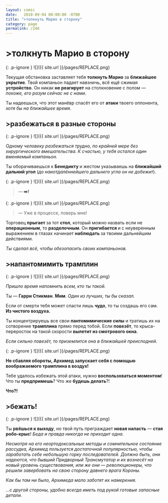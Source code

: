 ```yaml
---
layout: comic
date:   2018-09-04 00:00:00 -0700
title: ">толкнуть Марио в сторону"
category: page
permalink: /246
---
```

# >толкнуть Марио в сторону

{: .p-ignore }
![]({{ site.url }}/pages/REPLACE.png)

Текущая обстановка заставляет тебя <strong>толкнуть Марио </strong>за <strong>ближайшее укрытие</strong>. Твой компаньон падает навзничь, всё ещё сжимая <strong>устройство</strong>. Он никак <strong>не реагирует</strong> на столкновение с полом — <em>похоже, его разум сейчас не с нами</em>.

Ты надеешься, что этот манёвр спасёт его от <strong>атаки </strong>твоего оппонента, <em>хотя бы на ближайшее время</em>.

## >разбежаться в разные стороны

{: .p-ignore }
![]({{ site.url }}/pages/REPLACE.png)

<em>Одному человеку разбежаться трудно, по крайней мере без хирургического вмешательства. К счастью, у тебя остался один вменяемый компаньон.</em>

Ты оборачиваешься к <strong>Бенедикту </strong>и жестом указываешь на <strong>ближайший дальний угол</strong> (<em>до наиотдалённейшего дальнего угла он не добежит</em>).

{: .p-ignore }
![]({{ site.url }}/pages/REPLACE.png)

<blockquote>—<strong> ➡️!</strong></blockquote>

{: .p-ignore }
![]({{ site.url }}/pages/REPLACE.png)

<blockquote>— Уже в процессе, поверь мне!</blockquote>

Торговец <strong>прыгает </strong>за тот <strong>стол</strong>, который можно назвать если не <strong>операционным</strong>, то <strong>разделочным</strong>. Он <strong>пригибается </strong>и с неуверенным выражением в глазах начинает <strong>наблюдать </strong>за твоими дальнейшим действиями.

<em>Ты сделал всё, чтобы обезопасить своих компаньонов.</em>

## >напантомимить трамплин

{: .p-ignore }
![]({{ site.url }}/pages/REPLACE.png)

<em>Пришло время напомнить всем, кто ты такой.</em>

Ты — <strong>Гарри Стикман</strong>. <strong>Мим</strong>. <em>Один из лучших, ты бы сказал.</em>

Если от смерти тебя может спасти лишь <strong>чудо</strong>, то ты создашь его сам. <strong>Из чистого воздуха.</strong>

Ты концентрируешь все свои <strong>пантомимические силы</strong> и тратишь их на сотворение <strong>трамплина </strong>прямо перед тобой. Если <strong>повезёт</strong>, то крыса-переросток на такой скорости <strong>вылетит из смотрового окна</strong>. 

<em>Если сильно повезёт, то приземлится она в ближайшей преисподней.</em>

{: .p-ignore }
![]({{ site.url }}/pages/REPLACE.png)

<strong>Не сбавляя обороты, Архимед запускает себя с помощью воображаемого трамплина в воздух!</strong>

Тебе удалось избежать этой атаки, нужно <strong>воспользоваться моментом</strong>! Что ты <strong>предпримешь</strong>? Что же <strong>будешь делать</strong>?!

<strong>Что?!</strong>

## >бежать!

{: .p-ignore }
![]({{ site.url }}/pages/REPLACE.png)

Ты <strong>рвёшься к выходу</strong>, но твой путь преграждает <strong>новая напасть</strong> — <strong>стая робо-крыс</strong>! <em>Беда и правда никогда не приходит одна.</em>

<em>Несмотря на его неортодоксальные методы и сомнительное состояние рассудка, Архимед пользуется достаточной популярностью, чтобы заработать себе небольшую горку последователей. Должно быть, они надеются, что бывший Придворный Трансмутатор и их вознесёт на новый уровень существования, или же они — революционеры, что решили завербовать на свою сторону давнего врага Короны.</em>

<em>Как бы там ни было, Архимеда мало заботят их намерения.</em>

<em>...с другой стороны, удобно всегда иметь под рукой готовые запасные детали.</em>
